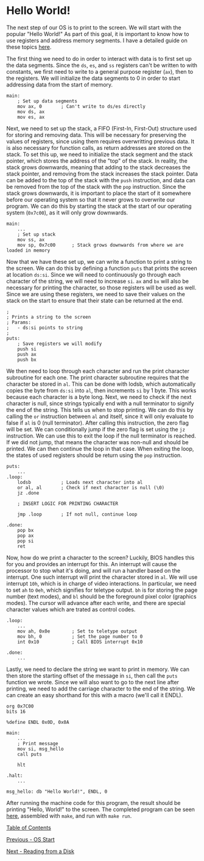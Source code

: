 # Hello World!
The next step of our OS is to print to the screen. We will start with the popular "Hello World!" As part of this goal, it is important to know how to use registers and address memory segments. I have a detailed guide on these topics [here](../pages/registers.md).

The first thing we need to do in order to interact with data is to first set up the data segments. Since the `ds`, `es`, and `ss` registers can't be written to with constants, we first need to write to a general purpose register (`ax`), then to the registers. We will initialize the data segments to 0 in order to start addressing data from the start of memory.

```assembly
main:
    ; Set up data segments
    mov ax, 0       ; Can't write to ds/es directly
    mov ds, ax
    mov es, ax
```

Next, we need to set up the stack, a FIFO (First-In, First-Out) structure used for storing and removing data. This will be necessary for preserving the values of registers, since using them requires overwritting previous data. It is also necessary for function calls, as return addresses are stored on the stack. To set this up, we need to initialize the stack segment and the stack pointer, which stores the address of the "top" of the stack. In reality, the stack grows downwards, meaning that adding to the stack decreases the stack pointer, and removing from the stack increases the stack pointer. Data can be added to the top of the stack with the `push` instruction, and data can be removed from the top of the stack with the `pop` instruction. Since the stack grows downwards, it is important to place the start of it somewhere before our operating system so that it never grows to overwrite our program. We can do this by starting the stack at the start of our operating system (`0x7c00`), as it will only grow downwards.

```assembly
main:
    ...
    ; Set up stack
    mov ss, ax
    mov sp, 0x7c00      ; Stack grows downwards from where we are loaded in memory
```

Now that we have these set up, we can write a function to print a string to the screen. We can do this by defining a function `puts` that prints the screen at location `ds:si`. Since we will need to continuously go through each character of the string, we will need to increase `si`. `ax` and `bx` will also be necessary for printing the character, so those registers will be used as well. Since we are using these registers, we need to save their values on the stack on the start to ensure that their state can be returned at the end.

```assembly
;
; Prints a string to the screen
; Params:
;   - ds:si points to string
;
puts:
    ; Save registers we will modify
    push si
    push ax
    push bx
```

We then need to loop through each character and run the print character subroutine for each one. The print character subroutine requires that the character be stored in `al`. This can be done with lodsb, which automatically copies the byte from `ds:si` into `al`, then increments `si` by 1 byte. This works because each character is a byte long. Next, we need to check if the next character is null, since strings typically end with a null terminator to signify the end of the string. This tells us when to stop printing. We can do this by calling the `or` instruction between `al` and itself, since it will only evaluate to false if `al` is 0 (null terminator). After calling this instruction, the zero flag will be set. We can conditionally jump if the zero flag is set using the `jz` instruction. We can use this to exit the loop if the null terminator is reached. If we did not jump, that means the character was non-null and should be printed. We can then continue the loop in that case. When exiting the loop, the states of used registers should be return using the `pop` instruction.

```assembly
puts:
    ...
.loop:
    lodsb           ; Loads next character into al
    or al, al       ; Check if next character is null (\0)
    jz .done

    ; INSERT LOGIC FOR PRINTING CHARACTER

    jmp .loop       ; If not null, continue loop

.done:
    pop bx
    pop ax
    pop si
    ret
```

Now, how do we print a character to the screen? Luckily, BIOS handles this for you and provides an interrupt for this. An interrupt will cause the processor to stop what it's doing, and will run a handler based on the interrupt. One such interrupt will print the character stored in `al`. We will use interrupt `10h`, which is in charge of video interactions. In particular, we need to set `ah` to `0eh`, which signifies for teletype output. `bh` is for storing the page number (text modes), and `bl` should be the foreground pixel color (graphics modes). The cursor will advance after each write, and there are special character values which are trated as control codes.

```assembly
.loop:
    ...
    mov ah, 0x0e        ; Set to teletype output
    mov bh, 0           ; Set the page number to 0
    int 0x10            ; Call BIOS interrupt 0x10

.done:
    ...
```

Lastly, we need to declare the string we want to print in memory. We can then store the starting offset of the message in `si`, then call the `puts` function we wrote. Since we will also want to go to the next line after printing, we need to add the carriage character to the end of the string. We can create an easy shorthand for this with a macro (we'll call it ENDL).

```assembly
org 0x7C00
bits 16

%define ENDL 0x0D, 0x0A

main:
    ...
    ; Print message
    mov si, msg_hello
    call puts

    hlt

.halt:
    ...

msg_hello: db "Hello World!", ENDL, 0    
```

After running the machine code for this program, the result should be printing "Hello, World!" to the screen. The completed program can be seen [here](./src/main.asm), assembled with `make`, and run with `make run`.

[Table of Contents](../README.md)

[Previous - OS Start](../start_running/README.md)

[Next - Reading from a Disk](../disk_reading/README.md)